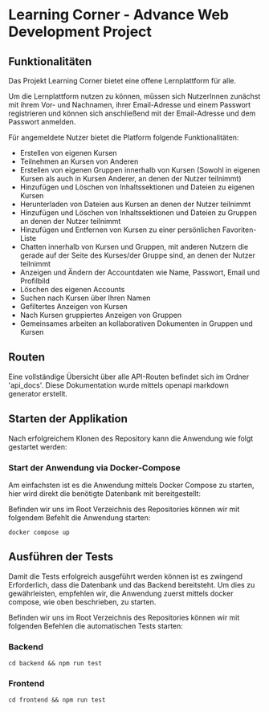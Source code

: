 # Learning Corner - Advance Web Development Project

## Funktionalitäten
Das Projekt Learning Corner bietet eine offene Lernplattform für alle. 

Um die Lernplattform nutzen zu können, müssen sich NutzerInnen zunächst mit ihrem Vor- und Nachnamen, ihrer Email-Adresse und einem Passwort registrieren und können sich anschließend mit der Email-Adresse und dem Passwort anmelden. 

Für angemeldete Nutzer bietet die Platform folgende Funktionalitäten:
- Erstellen von eigenen Kursen
- Teilnehmen an Kursen von Anderen
- Erstellen von eigenen Gruppen innerhalb von Kursen (Sowohl in eigenen Kursen als auch in Kursen Anderer, an denen der Nutzer teilnimmt)
- Hinzufügen und Löschen von Inhaltssektionen und Dateien zu eigenen Kursen
- Herunterladen von Dateien aus Kursen an denen der Nutzer teilnimmt
- Hinzufügen und Löschen von Inhaltssektionen und Dateien zu Gruppen an denen der Nutzer teilnimmt
- Hinzufügen und Entfernen von Kursen zu einer persönlichen Favoriten-Liste
- Chatten innerhalb von Kursen und Gruppen, mit anderen Nutzern die gerade auf der Seite des Kurses/der Gruppe sind, an denen der Nutzer teilnimmt
- Anzeigen und Ändern der Accountdaten wie Name, Passwort, Email und Profilbild
- Löschen des eigenen Accounts
- Suchen nach Kursen über Ihren Namen
- Gefiltertes Anzeigen von Kursen
- Nach Kursen gruppiertes Anzeigen von Gruppen
- Gemeinsames arbeiten an kollaborativen Dokumenten in Gruppen und Kursen

## Routen
Eine vollständige Übersicht über alle API-Routen befindet sich im Ordner 'api_docs'. Diese Dokumentation wurde mittels openapi markdown generator erstellt.

## Starten der Applikation
Nach erfolgreichem Klonen des Repository kann die Anwendung wie folgt gestartet werden:

### Start der Anwendung via Docker-Compose
Am einfachsten ist es die Anwendung mittels Docker Compose zu starten, hier wird direkt die benötigte Datenbank mit bereitgestellt:

Befinden wir uns im Root Verzeichnis des Repositories können wir mit folgendem Befehlt die Anwendung starten:

```docker compose up```

## Ausführen der Tests

Damit die Tests erfolgreich ausgeführt werden können ist es zwingend Erforderlich, dass die Datenbank und das Backend bereitsteht. Um dies zu gewährleisten, empfehlen wir, die Anwendung zuerst mittels docker compose, wie oben beschrieben, zu starten.

Befinden wir uns im Root Verzeichnis des Repositories können wir mit folgenden Befehlen die automatischen Tests starten:

### Backend
```cd backend && npm run test```

### Frontend
```cd frontend && npm run test```